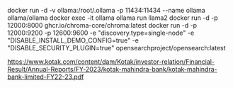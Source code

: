 docker run -d -v ollama:/root/.ollama -p 11434:11434 --name ollama ollama/ollama
docker exec -it ollama ollama run llama2
docker run -d -p 12000:8000 ghcr.io/chroma-core/chroma:latest
docker run -d -p 12000:9200 -p 12600:9600 -e "discovery.type=single-node" -e "DISABLE_INSTALL_DEMO_CONFIG=true" -e "DISABLE_SECURITY_PLUGIN=true" opensearchproject/opensearch:latest

https://www.kotak.com/content/dam/Kotak/investor-relation/Financial-Result/Annual-Reports/FY-2023/kotak-mahindra-bank/kotak-mahindra-bank-limited-FY22-23.pdf
